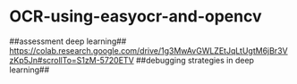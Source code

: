 # OCR-using-easyocr-and-opencv
##assessment deep learning##
https://colab.research.google.com/drive/1g3MwAvGWLZEtJqLtUgtM6jBr3VzKp5Jn#scrollTo=S1zM-5720ETV
##debugging strategies in deep learning##
